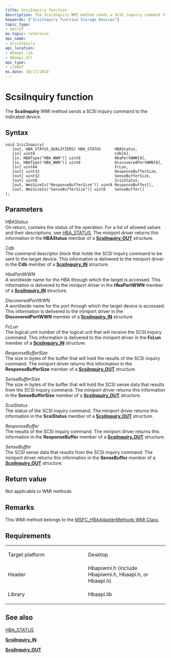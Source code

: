 ```yaml
---
title: ScsiInquiry function
description: The ScsiInquiry WMI method sends a SCSI inquiry command to the indicated device.
keywords: ["ScsiInquiry function Storage Devices"]
topic_type:
- apiref
ms.topic: reference
api_name:
- ScsiInquiry
api_location:
- Hbaapi.lib
- Hbaapi.dll
api_type:
- LibDef
ms.date: 10/17/2018
---
```


# ScsiInquiry function


The **ScsiInquiry** WMI method sends a SCSI inquiry command to the indicated device.

## Syntax

```ManagedCPlusPlus
void ScsiInquiry(
   [out, HBA_STATUS_QUALIFIERS] HBA_STATUS      HBAStatus,
   [in] uint8                                   Cdb[6],
   [in, HBAType("HBA_WWN")] uint8               HbaPortWWN[8],
   [in, HBAType("HBA_WWN")] uint8               DiscoveredPortWWN[8],
   [in] uint64                                  FcLun,
   [out] uint32                                 ResponseBufferSize,
   [out] uint32                                 SenseBufferSize,
   [out] uint8                                  ScsiStatus,
   [out, WmiSizeIs("ResponseBufferSize")] uint8 ResponseBuffer[],
   [out, WmiSizeIs("SenseBufferSize")] uint8    SenseBuffer[]
);
```

## Parameters

*HBAStatus*   
On return, contains the status of the operation. For a list of allowed values and their descriptions, see [HBA\_STATUS](hba-status.md). The miniport driver returns this information in the **HBAStatus** member of a [**ScsiInquiry\_OUT**](/windows-hardware/drivers/ddi/hbapiwmi/ns-hbapiwmi-_scsiinquiry_out) structure.

*Cdb*   
The command descriptor block that holds the SCSI inquiry command to be sent to the target device. This information is delivered to the miniport driver in the **Cdb** member of a [**ScsiInquiry\_IN**](/windows-hardware/drivers/ddi/hbapiwmi/ns-hbapiwmi-_scsiinquiry_in) structure.

*HbaPortWWN*   
A worldwide name for the HBA through which the target is accessed. This information is delivered to the miniport driver in the **HbaPortWWN** member of a [**ScsiInquiry\_IN**](/windows-hardware/drivers/ddi/hbapiwmi/ns-hbapiwmi-_scsiinquiry_in) structure.

*DiscoveredPortWWN*   
A worldwide name for the port through which the target device is accessed. This information is delivered to the miniport driver in the **DiscoveredPortWWN** member of a [**ScsiInquiry\_IN**](/windows-hardware/drivers/ddi/hbapiwmi/ns-hbapiwmi-_scsiinquiry_in) structure.

*FcLun*   
The logical unit number of the logical unit that will receive the SCSI inquiry command. This information is delivered to the miniport driver in the **FcLun** member of a [**ScsiInquiry\_IN**](/windows-hardware/drivers/ddi/hbapiwmi/ns-hbapiwmi-_scsiinquiry_in) structure.

*ResponseBufferSize*   
The size in bytes of the buffer that will hold the results of the SCSI inquiry command. The miniport driver returns this information in the **ResponseBufferSize** member of a [**ScsiInquiry\_OUT**](/windows-hardware/drivers/ddi/hbapiwmi/ns-hbapiwmi-_scsiinquiry_out) structure.

*SenseBufferSize*   
The size in bytes of the buffer that will hold the SCSI sense data that results from the SCSI inquiry command. The miniport driver returns this information in the **SenseBufferSize** member of a [**ScsiInquiry\_OUT**](/windows-hardware/drivers/ddi/hbapiwmi/ns-hbapiwmi-_scsiinquiry_out) structure.

*ScsiStatus*   
The status of the SCSI inquiry command. The miniport driver returns this information in the **ScsiStatus** member of a [**ScsiInquiry\_OUT**](/windows-hardware/drivers/ddi/hbapiwmi/ns-hbapiwmi-_scsiinquiry_out) structure.

*ResponseBuffer*   
The results of the SCSI inquiry command. The miniport driver returns this information in the **ResponseBuffer** member of a [**ScsiInquiry\_OUT**](/windows-hardware/drivers/ddi/hbapiwmi/ns-hbapiwmi-_scsiinquiry_out) structure.

*SenseBuffer*   
The SCSI sense data that results from the SCSI inquiry command. The miniport driver returns this information in the **SenseBuffer** member of a [**ScsiInquiry\_OUT**](/windows-hardware/drivers/ddi/hbapiwmi/ns-hbapiwmi-_scsiinquiry_out) structure.

## Return value

Not applicable to WMI methods.

## Remarks

This WMI method belongs to the [MSFC\_HBAAdapterMethods WMI Class](msfc-hbaadaptermethods-wmi-class.md).

## Requirements

<table>
<colgroup>
<col width="50%" />
<col width="50%" />
</colgroup>
<tbody>
<tr class="odd">
<td align="left"><p>Target platform</p></td>
<td align="left">Desktop</td>
</tr>
<tr class="even">
<td align="left"><p>Header</p></td>
<td align="left">Hbapiwmi.h (include Hbapiwmi.h, Hbaapi.h, or Hbaapi.h)</td>
</tr>
<tr class="odd">
<td align="left"><p>Library</p></td>
<td align="left">Hbaapi.lib</td>
</tr>
</tbody>
</table>

## <span id="see_also"></span>See also


[HBA\_STATUS](hba-status.md)

[**ScsiInquiry\_IN**](/windows-hardware/drivers/ddi/hbapiwmi/ns-hbapiwmi-_scsiinquiry_in)

[**ScsiInquiry\_OUT**](/windows-hardware/drivers/ddi/hbapiwmi/ns-hbapiwmi-_scsiinquiry_out)

 

